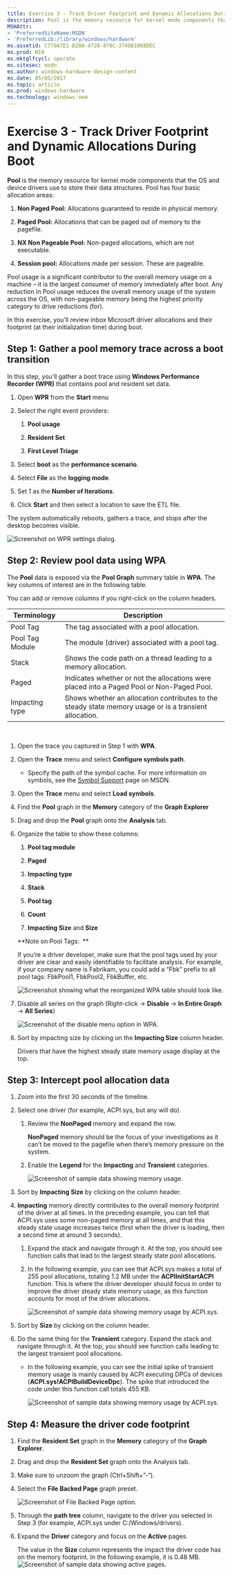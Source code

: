 ```yaml
---
title: Exercise 3 - Track Driver Footprint and Dynamic Allocations During Boot
description: Pool is the memory resource for kernel mode components that the OS and device drivers use to store their data structures.
MSHAttr:
- 'PreferredSiteName:MSDN'
- 'PreferredLib:/library/windows/hardware'
ms.assetid: C77947E1-D20A-4728-878C-3748B1068DEC
ms.prod: W10
ms.mktglfcycl: operate
ms.sitesec: msdn
ms.author: windows-hardware-design-content
ms.date: 05/05/2017
ms.topic: article
ms.prod: windows-hardware
ms.technology: windows-oem
---
```


# Exercise 3 - Track Driver Footprint and Dynamic Allocations During Boot


**Pool** is the memory resource for kernel mode components that the OS and device drivers use to store their data structures. Pool has four basic allocation areas:

1.  **Non Paged Pool:** Allocations guaranteed to reside in physical memory.

2.  **Paged Pool:** Allocations that can be paged out of memory to the pagefile.

3.  **NX Non Pageable Pool:** Non-paged allocations, which are not executable.

4.  **Session pool:** Allocations made per session. These are pageable.

Pool usage is a significant contributor to the overall memory usage on a machine – it is the largest consumer of memory immediately after boot. Any reduction in Pool usage reduces the overall memory usage of the system across the OS, with non-pageable memory being the highest priority category to drive reductions (for).

In this exercise, you’ll review inbox Microsoft driver allocations and their footprint (at their initialization time) during boot.

## Step 1: Gather a pool memory trace across a boot transition


In this step, you’ll gather a boot trace using **Windows Performance Recorder (WPR)** that contains pool and resident set data.

1.  Open **WPR** from the **Start** menu

2.  Select the right event providers:

    1.  **Pool usage**

    2.  **Resident Set**

    3.  **First Level Triage**

3.  Select **boot** as the **performance scenario**.

4.  Select **File** as the **logging mode**.

5.  Set 1 as the **Number of Iterations**.

6.  Click **Start** and then select a location to save the ETL file.

The system automatically reboots, gathers a trace, and stops after the desktop becomes visible.

![Screenshot on WPR settings dialog.](images/memoryfootprintlab25.png)

## Step 2: Review pool data using WPA


The **Pool** data is exposed via the **Pool Graph** summary table in **WPA**. The key columns of interest are in the following table.

You can add or remove columns if you right-click on the column headers.

| Terminology     | Description                                                                                            |
|-----------------|--------------------------------------------------------------------------------------------------------|
| Pool Tag        | The tag associated with a pool allocation.                                                             |
| Pool Tag Module | The module (driver) associated with a pool tag.                                                        |
| Stack           | Shows the code path on a thread leading to a memory allocation.                                        |
| Paged           | Indicates whether or not the allocations were placed into a Paged Pool or Non-Paged Pool.              |
| Impacting type  | Shows whether an allocation contributes to the steady state memory usage or is a transient allocation. |

 

1.  Open the trace you captured in Step 1 with **WPA**.

2.  Open the **Trace** menu and select **Configure symbols path**.

    -   Specify the path of the symbol cache. For more information on symbols, see the [Symbol Support](https://go.microsoft.com/fwlink/?linkid=623019) page on MSDN.

3.  Open the **Trace** menu and select **Load symbols**.

4.  Find the **Pool** graph in the **Memory** category of the **Graph Explorer**

5.  Drag and drop the **Pool** graph onto the **Analysis** tab.

6.  Organize the table to show these columns:

    1.  **Pool tag module**

    2.  **Paged**

    3.  **Impacting type**

    4.  **Stack**

    5.  **Pool tag**

    6.  **Count**

    7.  **Impacting Size** and **Size**

    **Note on Pool Tags:  **

    If you’re a driver developer, make sure that the pool tags used by your driver are clear and easily identifiable to facilitate analysis. For example, if your company name is Fabrikam, you could add a “Fbk” prefix to all pool tags: FbkPool1, FbkPool2, FbkBuffer, etc.

    ![Screenshot showing what the reorganized WPA table should look like.](images/memoryfootprintlab26.png)

7.  Disable all series on the graph (Right-click -&gt; **Disable** -&gt; **In Entire Graph** -&gt; **All Series**)

    ![Screenshot of the disable menu option in WPA.](images/memoryfootprintlab27.png)

8.  Sort by impacting size by clicking on the **Impacting Size** column header.

    Drivers that have the highest steady state memory usage display at the top.

## Step 3: Intercept pool allocation data


1.  Zoom into the first 30 seconds of the timeline.

2.  Select one driver (for example, ACPI.sys, but any will do).

    1.  Review the **NonPaged** memory and expand the row.

        **NonPaged** memory should be the focus of your investigations as it can’t be moved to the pagefile when there’s memory pressure on the system.

    2.  Enable the **Legend** for the **Impacting** and **Transient** categories.

        ![Screenshot of sample data showing memory usage.](images/memoryfootprintlab28.png)

3.  Sort by **Impacting Size** by clicking on the column header.

4.  **Impacting** memory directly contributes to the overall memory footprint of the driver at all times. In the preceding example, you can tell that ACPI.sys uses some non-paged memory at all times, and that this steady state usage increases twice (first when the driver is loading, then a second time at around 3 seconds).

    1.  Expand the stack and navigate through it. At the top, you should see function calls that lead to the largest steady state pool allocations.

    2.  In the following example, you can see that ACPI.sys makes a total of 255 pool allocations, totaling 1.2 MB under the **ACPIInitStartACPI** function. This is where the driver developer should focus in order to improve the driver steady state memory usage, as this function accounts for most of the driver allocations.

        ![Screenshot of sample data showing memory usage by ACPI.sys.](images/memoryfootprintlab29.png)

5.  Sort by **Size** by clicking on the column header.

6.  Do the same thing for the **Transient** category. Expand the stack and navigate through it. At the top, you should see function calls leading to the largest transient pool allocations.

    -   In the following example, you can see the initial spike of transient memory usage is mainly caused by ACPI executing DPCs of devices (**ACPI.sys!ACPIBuildDeviceDpc**). The spike that introduced the code under this function call totals 455 KB.

        ![Screenshot of sample data showing memory usage by ACPI.sys.](images/memoryfootprintlab30.png)

## Step 4: Measure the driver code footprint


1.  Find the **Resident Set** graph in the **Memory** category of the **Graph Explorer**.

2.  Drag and drop the **Resident Set** graph onto the Analysis tab.

3.  Make sure to unzoom the graph (Ctrl+Shift+”-“).

4.  Select the **File Backed Page** graph preset.

    ![Screenshot of File Backed Page option.](images/memoryfootprintlab31.png)

5.  Through the **path tree** column, navigate to the driver you selected in Step 3 (for example, ACPI.sys under C:/Windows/drivers).

6.  Expand the **Driver** category and focus on the **Active** pages.

    The value in the **Size** column represents the impact the driver code has on the memory footprint. In the following example, it is 0.48 MB.![Screenshot of sample data showing active pages.](images/memoryfootprintlab32.png)

 

 






